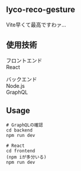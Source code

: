 ## lyco-reco-gesture
Vite早くて最高ですわァ...


## 使用技術

フロントエンド  
React

バックエンド  
Node.js  
GraphQL

## Usage
``` 
# GraphQLの確認
cd backend
npm run dev

# React
cd frontend
(npm iが多分いる)
npm run dev
```
